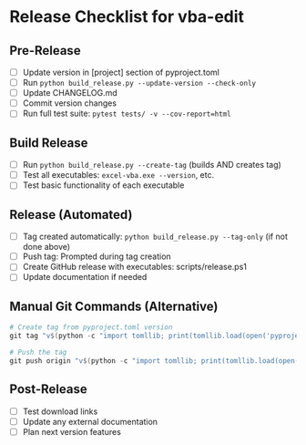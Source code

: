 # Release Checklist for vba-edit

## Pre-Release
- [ ] Update version in [project] section of pyproject.toml
- [ ] Run `python build_release.py --update-version --check-only` 
- [ ] Update CHANGELOG.md
- [ ] Commit version changes
- [ ] Run full test suite: `pytest tests/ -v --cov-report=html`

## Build Release
- [ ] Run `python build_release.py --create-tag` (builds AND creates tag)
- [ ] Test all executables: `excel-vba.exe --version`, etc.
- [ ] Test basic functionality of each executable

## Release (Automated)
- [ ] Tag created automatically: `python build_release.py --tag-only` (if not done above)
- [ ] Push tag: Prompted during tag creation
- [ ] Create GitHub release with executables: scripts/release.ps1
- [ ] Update documentation if needed

## Manual Git Commands (Alternative)
```powershell
# Create tag from pyproject.toml version
git tag "v$(python -c "import tomllib; print(tomllib.load(open('pyproject.toml', 'rb'))['project']['version'])")"

# Push the tag
git push origin "v$(python -c "import tomllib; print(tomllib.load(open('pyproject.toml', 'rb'))['project']['version'])")"
```

## Post-Release  
- [ ] Test download links
- [ ] Update any external documentation
- [ ] Plan next version features